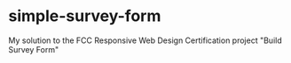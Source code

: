 # simple-survey-form
My solution to the FCC Responsive Web Design Certification project "Build Survey Form"

